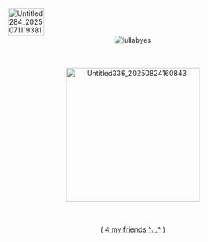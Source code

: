 <img width="73" height="56" alt="Untitled284_20250711193810" src="https://github.com/user-attachments/assets/67271e15-8b84-4e8e-81c5-b9b5da05e627" />


<div align="center"> <img src="https://komarev.com/ghpvc/?username=lullabyes&label=　　　angels　➜　　　&color=E4A4B1&style=plastic" alt="lullabyes" />

　<p align="center"><img width="270" height="270" alt="Untitled336_20250824160843" src="https://github.com/user-attachments/assets/91542485-bd44-4884-90b4-b255eaa08792" />

　<p align="center"> ( [4 my friends ^◡^](https://rentry.co/angelsappreciation) )
